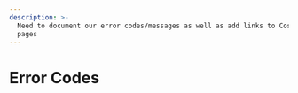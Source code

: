 ```yaml
---
description: >-
  Need to document our error codes/messages as well as add links to Cosmos error
  pages
---
```


# Error Codes

